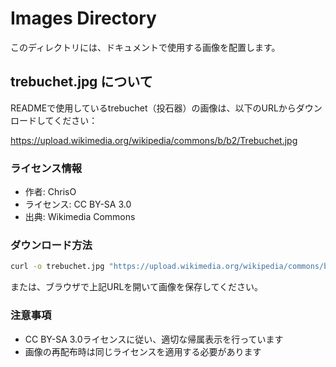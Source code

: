 # Images Directory

このディレクトリには、ドキュメントで使用する画像を配置します。

## trebuchet.jpg について

READMEで使用しているtrebuchet（投石器）の画像は、以下のURLからダウンロードしてください：

https://upload.wikimedia.org/wikipedia/commons/b/b2/Trebuchet.jpg

### ライセンス情報
- 作者: ChrisO
- ライセンス: CC BY-SA 3.0
- 出典: Wikimedia Commons

### ダウンロード方法
```bash
curl -o trebuchet.jpg "https://upload.wikimedia.org/wikipedia/commons/b/b2/Trebuchet.jpg"
```

または、ブラウザで上記URLを開いて画像を保存してください。

### 注意事項
- CC BY-SA 3.0ライセンスに従い、適切な帰属表示を行っています
- 画像の再配布時は同じライセンスを適用する必要があります